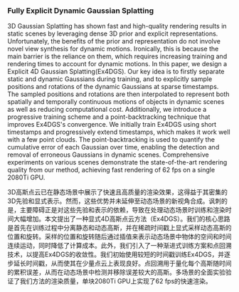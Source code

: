 ### Fully Explicit Dynamic Gaussian Splatting

3D Gaussian Splatting has shown fast and high-quality rendering results in static scenes by leveraging dense 3D prior and explicit representations. Unfortunately, the benefits of the prior and representation do not involve novel view synthesis for dynamic motions. Ironically, this is because the main barrier is the reliance on them, which requires increasing training and rendering times to account for dynamic motions. In this paper, we design a Explicit 4D Gaussian Splatting(Ex4DGS). Our key idea is to firstly separate static and dynamic Gaussians during training, and to explicitly sample positions and rotations of the dynamic Gaussians at sparse timestamps. The sampled positions and rotations are then interpolated to represent both spatially and temporally continuous motions of objects in dynamic scenes as well as reducing computational cost. Additionally, we introduce a progressive training scheme and a point-backtracking technique that improves Ex4DGS's convergence. We initially train Ex4DGS using short timestamps and progressively extend timestamps, which makes it work well with a few point clouds. The point-backtracking is used to quantify the cumulative error of each Gaussian over time, enabling the detection and removal of erroneous Gaussians in dynamic scenes. Comprehensive experiments on various scenes demonstrate the state-of-the-art rendering quality from our method, achieving fast rendering of 62 fps on a single 2080Ti GPU.

3D高斯点云已在静态场景中展示了快速且高质量的渲染效果，这得益于其密集的3D先验和显式表示。然而，这些优势并未延伸至动态场景的新视角合成。讽刺的是，主要障碍正是对这些先验和表示的依赖，导致在处理动态场景时训练和渲染时间大幅增加。本文提出了一种显式4D高斯点云方法（Ex4DGS）。我们的核心思路是首先在训练过程中分离静态和动态高斯，并在稀疏时间戳上显式采样动态高斯的位置和旋转。采样的位置和旋转随后通过插值来表示动态场景中物体的空间和时间连续运动，同时降低了计算成本。此外，我们引入了一种渐进式训练方案和点回溯技术，以提高Ex4DGS的收敛性。我们初始使用较短的时间戳训练Ex4DGS，并逐步延长时间戳，从而使其在少量点云上表现良好。点回溯用于量化每个高斯随时间的累积误差，从而在动态场景中检测并移除误差较大的高斯。多场景的全面实验验证了我们方法的渲染质量，单块2080Ti GPU上实现了62 fps的快速渲染。
